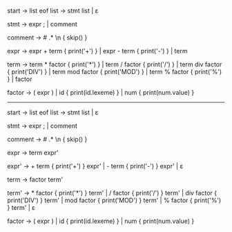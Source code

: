 start  -> list eof
list   -> stmt list | ε

stmt   -> expr ; 
       | comment

comment -> # .* \n     { skip() }

expr   -> expr + term        { print('+') }
       | expr - term         { print('-') }
       | term

term   -> term * factor      { print('*') }
       | term / factor       { print('/') }
       | term div factor     { print('DIV') }
       | term mod factor     { print('MOD') }
       | term % factor       { print('%') }
       | factor

factor -> ( expr )
       | id                 { print(id.lexeme) }
       | num                { print(num.value) }



------------------


start   -> list eof
list    -> stmt list | ε

stmt    -> expr ; 
        | comment

comment -> # .* \n               { skip() }

expr    -> term expr'

expr'   -> + term                { print('+') } expr'
        | - term                { print('-') } expr'
        | ε

term    -> factor term'

term'   -> * factor             { print('*') } term'
        | / factor             { print('/') } term'
        | div factor           { print('DIV') } term'
        | mod factor           { print('MOD') } term'
        | % factor             { print('%') } term'
        | ε

factor  -> ( expr )
        | id                   { print(id.lexeme) }
        | num                  { print(num.value) }